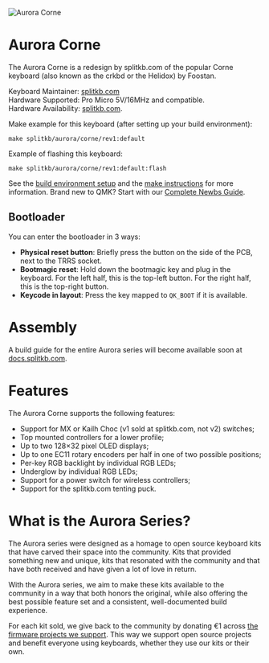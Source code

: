 ![Aurora Corne](https://i.imgur.com/t4EQ77Lh.jpg)

# Aurora Corne

The Aurora Corne is a redesign by splitkb.com of the popular Corne keyboard (also known as the crkbd or the Helidox) by Foostan.

Keyboard Maintainer: [splitkb.com](https://github.com/splitkb)  
Hardware Supported: Pro Micro 5V/16MHz and compatible.  
Hardware Availability: [splitkb.com](https://splitkb.com).

Make example for this keyboard (after setting up your build environment):

    make splitkb/aurora/corne/rev1:default

Example of flashing this keyboard:

    make splitkb/aurora/corne/rev1:default:flash

See the [build environment setup](https://docs.qmk.fm/#/getting_started_build_tools) and the [make instructions](https://docs.qmk.fm/#/getting_started_make_guide) for more information. Brand new to QMK? Start with our [Complete Newbs Guide](https://docs.qmk.fm/#/newbs).

## Bootloader

You can enter the bootloader in 3 ways:

-   **Physical reset button**: Briefly press the button on the side of the PCB, next to the TRRS socket.
-   **Bootmagic reset**: Hold down the bootmagic key and plug in the keyboard. For the left half, this is the top-left button. For the right half, this is the top-right button.
-   **Keycode in layout**: Press the key mapped to `QK_BOOT` if it is available.

# Assembly

A build guide for the entire Aurora series will become available soon at [docs.splitkb.com](https://docs.splitkb.com).

# Features

The Aurora Corne supports the following features:

-   Support for MX or Kailh Choc (v1 sold at splitkb.com, not v2) switches;
-   Top mounted controllers for a lower profile;
-   Up to two 128×32 pixel OLED displays;
-   Up to one EC11 rotary encoders per half in one of two possible positions;
-   Per-key RGB backlight by individual RGB LEDs;
-   Underglow by individual RGB LEDs;
-   Support for a power switch for wireless controllers;
-   Support for the splitkb.com tenting puck.

# What is the Aurora Series?

The Aurora series were designed as a homage to open source keyboard kits that have carved their space into the community. Kits that provided something new and unique, kits that resonated with the community and that have both received and have given a lot of love in return.

With the Aurora series, we aim to make these kits available to the community in a way that both honors the original, while also offering the best possible feature set and a consistent, well-documented build experience.

For each kit sold, we give back to the community by donating €1 across [the firmware projects we support](https://opencollective.com/splitkb). This way we support open source projects and benefit everyone using keyboards, whether they use our kits or their own.
